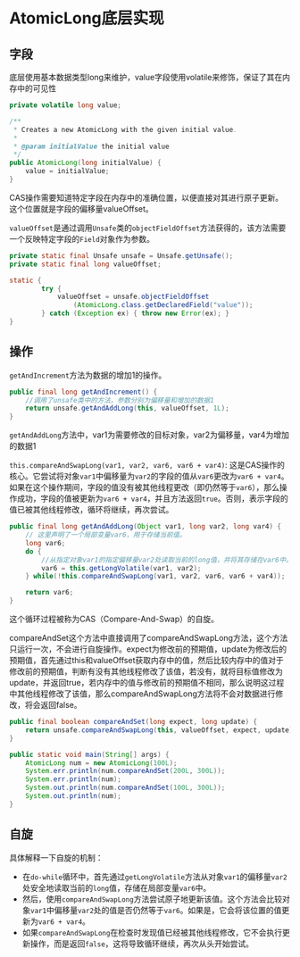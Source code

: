 # AtomicLong底层实现

## 字段

底层使用基本数据类型long来维护，value字段使用volatile来修饰，保证了其在内存中的可见性

```java
private volatile long value;

/**
 * Creates a new AtomicLong with the given initial value.
 *
 * @param initialValue the initial value
 */
public AtomicLong(long initialValue) {
    value = initialValue;
}
```

CAS操作需要知道特定字段在内存中的准确位置，以便直接对其进行原子更新。这个位置就是字段的偏移量valueOffset。

`valueOffset`是通过调用`Unsafe`类的`objectFieldOffset`方法获得的，该方法需要一个反映特定字段的`Field`对象作为参数。

```java
private static final Unsafe unsafe = Unsafe.getUnsafe();
private static final long valueOffset;

static {
        try {
            valueOffset = unsafe.objectFieldOffset
                (AtomicLong.class.getDeclaredField("value"));
        } catch (Exception ex) { throw new Error(ex); }
}
```

## 操作

`getAndIncrement`方法为数据的增加1的操作。

```java
public final long getAndIncrement() {
    //调用了unsafe类中的方法，参数分别为偏移量和增加的数据1
    return unsafe.getAndAddLong(this, valueOffset, 1L);
}
```

`getAndAddLong`方法中，var1为需要修改的目标对象，var2为偏移量，var4为增加的数据1

`this.compareAndSwapLong(var1, var2, var6, var6 + var4)`: 这是CAS操作的核心。它尝试将对象`var1`中偏移量为`var2`的字段的值从`var6`更改为`var6 + var4`。如果在这个操作期间，字段的值没有被其他线程更改（即仍然等于`var6`），那么操作成功，字段的值被更新为`var6 + var4`，并且方法返回`true`。否则，表示字段的值已被其他线程修改，循环将继续，再次尝试。

```java
public final long getAndAddLong(Object var1, long var2, long var4) {
    // 这里声明了一个局部变量var6，用于存储当前值。
    long var6;
    do {
        //从指定对象var1的指定偏移量var2处读取当前的long值，并将其存储在var6中。
        var6 = this.getLongVolatile(var1, var2);
    } while(!this.compareAndSwapLong(var1, var2, var6, var6 + var4));

    return var6;
}
```

这个循环过程被称为CAS（Compare-And-Swap）的自旋。

compareAndSet这个方法中直接调用了compareAndSwapLong方法，这个方法只运行一次，不会进行自旋操作。expect为修改前的预期值，update为修改后的预期值，首先通过this和valueOffset获取内存中的值，然后比较内存中的值对于修改前的预期值，判断有没有其他线程修改了该值，若没有，就将目标值修改为update，并返回true，若内存中的值与修改前的预期值不相同，那么说明这过程中其他线程修改了该值，那么compareAndSwapLong方法将不会对数据进行修改，将会返回false。

```java
public final boolean compareAndSet(long expect, long update) {
    return unsafe.compareAndSwapLong(this, valueOffset, expect, update);
}
```

```java
public static void main(String[] args) {
    AtomicLong num = new AtomicLong(100L);
    System.err.println(num.compareAndSet(200L, 300L));
    System.err.println(num);
    System.out.println(num.compareAndSet(100L, 300L));
    System.out.println(num);
}
```

## 自旋

具体解释一下自旋的机制：

- 在`do-while`循环中，首先通过`getLongVolatile`方法从对象`var1`的偏移量`var2`处安全地读取当前的`long`值，存储在局部变量`var6`中。
- 然后，使用`compareAndSwapLong`方法尝试原子地更新该值。这个方法会比较对象`var1`中偏移量`var2`处的值是否仍然等于`var6`。如果是，它会将该位置的值更新为`var6 + var4`。
- 如果`compareAndSwapLong`在检查时发现值已经被其他线程修改，它不会执行更新操作，而是返回`false`，这将导致循环继续，再次从头开始尝试。